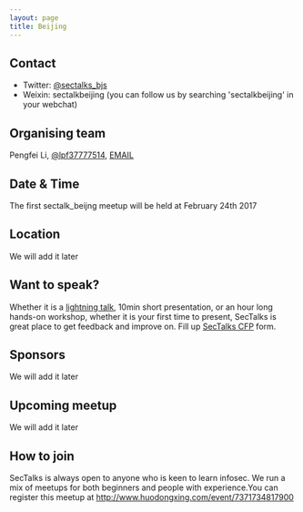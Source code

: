 ```yaml
---
layout: page
title: Beijing
---
```


## Contact

* Twitter: [@sectalks_bjs](https://twitter.com/sectalks_bjs)
* Weixin: sectalkbeijing (you can follow us by searching 'sectalkbeijing' in your webchat)


## Organising team
Pengfei Li, [@lpf37777514](https://twitter.com/lpf37777514), [EMAIL](mailto:liduzhizi@gmail.com)

## Date & Time
The first sectalk_beijng meetup will be held at February 24th 2017

## Location
We will add it later

## Want to speak?
Whether it is a [lightning talk](https://en.wikipedia.org/wiki/Lightning_talk), 10min short presentation, or an hour long hands-on workshop, whether it is your first time to present, SecTalks is great place to get feedback and improve on.
Fill up [SecTalks CFP](http://j.mp/sectalkscfp) form.

## Sponsors
We will add it later

## Upcoming meetup
We will add it later

## How to join
SecTalks is always open to anyone who is keen to learn infosec. We run a mix of meetups for both beginners and people with experience.You can register this meetup at http://www.huodongxing.com/event/7371734817900   
